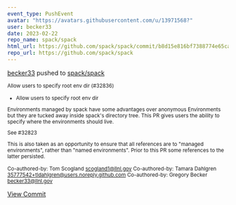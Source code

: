 ```yaml
---
event_type: PushEvent
avatar: "https://avatars.githubusercontent.com/u/13971568?"
user: becker33
date: 2023-02-22
repo_name: spack/spack
html_url: https://github.com/spack/spack/commit/b8d15e816bf7388774e65ca59daf3831b4fa4180
repo_url: https://github.com/spack/spack
---
```


<a href='https://github.com/becker33' target='_blank'>becker33</a> pushed to <a href='https://github.com/spack/spack' target='_blank'>spack/spack</a>

<small>Allow users to specify root env dir (#32836)

* Allow users to specify root env dir

Environments managed by spack have some advantages over anonymous Environments
but they are tucked away inside spack's directory tree. This PR gives
users the ability to specify where the environments should live.

See #32823

This is also taken as an opportunity to ensure that all references are to "managed environments",
rather than "named environments". Prior to this PR some references to the latter persisted.

Co-authored-by: Tom Scogland <scogland1@llnl.gov>
Co-authored-by: Tamara Dahlgren <35777542+tldahlgren@users.noreply.github.com>
Co-authored-by: Gregory Becker <becker33@llnl.gov></small>

<a href='https://github.com/spack/spack/commit/b8d15e816bf7388774e65ca59daf3831b4fa4180' target='_blank'>View Commit</a>